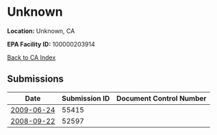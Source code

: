 # Unknown

**Location:** Unknown, CA

**EPA Facility ID:** 100000203914

[Back to CA Index](../../index.md)

## Submissions

| Date | Submission ID | Document Control Number |
|------|--------------|-------------------------|
| [2009-06-24](submissions/55415.md) | 55415 |  |
| [2008-09-22](submissions/52597.md) | 52597 |  |
